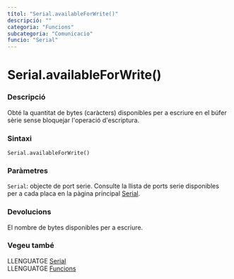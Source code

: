 ```yaml
---
títol: "Serial.availableForWrite()"
descripció: ""
categoria: "Funcions"
subcategoria: "Comunicacio"
funcio: "Serial"
---
```


# Serial.availableForWrite()

### Descripció

Obté la quantitat de bytes (caràcters) disponibles per a escriure en el búfer sèrie sense bloquejar l'operació d'escriptura.

### Sintaxi

`Serial.availableForWrite()`

### Paràmetres

`Serial`: objecte de port serie. Consulte la llista de ports serie disponibles per a cada placa en la pàgina principal [Serial](../Serial.md).

### Devolucions

El nombre de bytes disponibles per a escriure.

### Vegeu també

LLENGUATGE [Serial](../Serial.md)  
LLENGUATGE [Funcions](../../../Funcions.md)  
